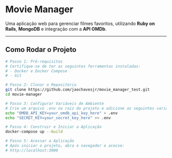 # **Movie Manager**

Uma aplicação web para gerenciar filmes favoritos, utilizando **Ruby on Rails**, **MongoDB** e integração com a **API OMDb**.

---

## **Como Rodar o Projeto**

```bash
# Passo 1: Pré-requisitos
# Certifique-se de ter as seguintes ferramentas instaladas:
# - Docker e Docker Compose
# - Git

# Passo 2: Clonar o Repositório
git clone https://github.com/jaochavesjr/movie_manager_test.git
cd movie-manager

# Passo 3: Configurar Variáveis de Ambiente
# Crie um arquivo .env na raiz do projeto e adicione as seguintes variáveis:
echo "OMDB_API_KEY=your_omdb_api_key_here" > .env
echo "SECRET_KEY=your_secret_key_here" >> .env

# Passo 4: Construir e Iniciar a Aplicação
docker-compose up --build

# Passo 5: Acessar a Aplicação
# Após iniciar o projeto, abra o navegador e acesse:
# http://localhost:3000

